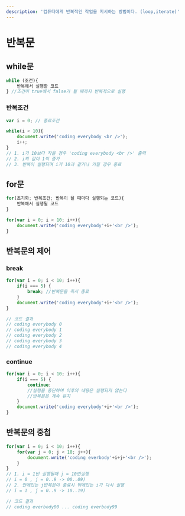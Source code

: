 ```yaml
---
description: '컴퓨터에게 반복적인 작업을 지시하는 방법이다. (loop,iterate)'
---
```


# 반복문

## while문

```javascript
while (조건){
    반복해서 실행할 코드
} //조건이 true에서 false가 될 때까지 반복적으로 실행
```

### 반복조건

```javascript
var i = 0; // 종료조건

while(i < 10){
    document.write('coding everybody <br />');
    i++;
}
// 1. i가 10보다 작을 경우 'coding everybody <br />' 출력
// 2. i의 값이 1씩 증가
// 3. 반복이 실행되며 i가 10과 같거나 커질 경우 종료
```

## for문

```javascript
for(초기화; 반복조건; 반복이 될 때마다 실행되는 코드){
    반복해서 실행될 코드
}

for(var i = 0; i < 10; i++){
    document.write('coding everybody'+i+'<br />');
}
```

## 반복문의 제어

### break

```javascript
for(var i = 0; i < 10; i++){
    if(i === 5) {
        break; //반복문을 즉시 종료
    }
    document.write('coding everybody'+i+'<br />');
}

// 코드 결과
// coding everybody 0
// coding everybody 1
// coding everybody 2
// coding everybody 3
// coding everybody 4

```

### continue

```javascript
for(var i = 0; i < 10; i++){
    if(i === 5) {
        continue;
        //실행을 중단하여 이후의 내용은 실행되지 않는다
        //반복문은 계속 유지
    }
    document.write('coding everybody'+i+'<br />');
}
```

## 반복문의 중첩        

```javascript
for(var i = 0; i < 10; i++){
    for(var j = 0; j < 10; j++){
        document.write('coding everbody'+i+j+'<br />');
    }
}
// 1. i = 1번 실행될때 j = 10번실행
// i = 0 , j = 0..9 -> 00..09)
// 2. 안에있는 j반복문이 종료시 밖에있는 i가 다시 실행
// i = 1 , j = 0..9 -> 10..19)

// 코드 결과
// coding everbody00 ... coding everbody99
```

